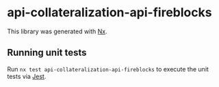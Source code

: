 # api-collateralization-api-fireblocks

This library was generated with [Nx](https://nx.dev).

## Running unit tests

Run `nx test api-collateralization-api-fireblocks` to execute the unit tests via [Jest](https://jestjs.io).
